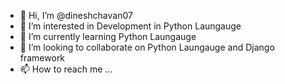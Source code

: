 - 👋 Hi, I’m @dineshchavan07
- 👀 I’m interested in Development in Python Laungauge
- 🌱 I’m currently learning Python Laungauge
- 💞️ I’m looking to collaborate on Python Laungauge and Django framework
- 📫 How to reach me ...

<!---
dineshchavan07/dineshchavan07 is a ✨ special ✨ repository because its `README.md` (this file) appears on your GitHub profile.
You can click the Preview link to take a look at your changes.
--->
